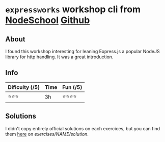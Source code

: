 # `expressworks` workshop cli from [NodeSchool](https://nodeschool.io/index.html) [Github](https://github.com/azat-co/expressworks/tree/master/)

## About

I found this workshop interesting for leaning Express.js a popular NodeJS library for http handling. It was a great introduction.

## Info
| __Dificulty (/5)__             | __Time__ | __Fun (/5)__                   |
|--------------------------------|----------|--------------------------------|
| :star::star::star:             | 3h       | :star::star::star::star:       |

## Solutions

I didn't copy entirely official solutions on each exercices, but you can find them [here](https://github.com/azat-co/expressworks/tree/master/) on _exercises/NAME/solution_.